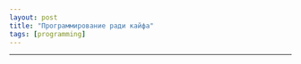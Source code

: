 ```yaml
---
layout: post
title: "Программирование ради кайфа"
tags: [programming]
---
```


---
<script async src="https://telegram.org/js/telegram-widget.js?22" data-telegram-post="hashimov0/44" data-width="100%" data-userpic="true"></script>
